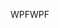 <span data-ttu-id="28475-101">WPF</span><span class="sxs-lookup"><span data-stu-id="28475-101">WPF</span></span>